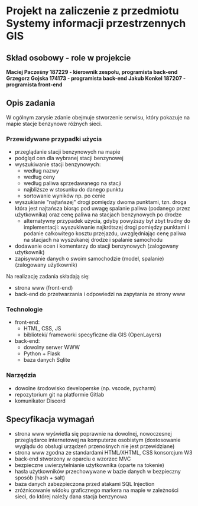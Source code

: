 # Projekt na zaliczenie z przedmiotu Systemy informacji przestrzennych GIS

## Skład osobowy - role w projekcie

**Maciej Pacześny 187229 - kierownik zespołu, programista back-end**
**Grzegorz Gojska 174173 - programista back-end**
**Jakub Konkel 187207 - programista front-end**

## Opis zadania

W ogólnym zarysie zdanie obejmuje stworzenie serwisu, który pokazuje na mapie stacje benzynowe różnych sieci.

### Przewidywane przypadki użycia

* przeglądanie stacji benzynowych na mapie
* podgląd cen dla wybranej stacji benzynowej
* wyszukiwanie stacji benzynowych:
  * według nazwy
  * według ceny
  * według paliwa sprzedawanego na stacji
  * najbliższe w stosunku do danego punktu
  * sortowanie wyników np. po cenie
* wyszukianie "najtańszej" drogi pomiędzy dwoma punktami, tzn. droga która jest najtańsza biorąc pod uwagę spalanie paliwa (podanego przez użytkownika) oraz cenę paliwa na stacjach benzynowych po drodze
  * alternatywny przypadek użycia, gdyby powyższy był zbyt trudny do implementacji: wyszukiwanie najkrótszej drogi pomiędzy punktami i podanie całkowitego kosztu przejazdu, uwzględniając cenę paliwa na stacjach na wyszukanej drodze i spalanie samochodu
* dodawanie ocen i komentarzy do stacji benzynowych (zalogowany użytkownik)
* zapisywanie danych o swoim samochodzie (model, spalanie) (zalogowany użytkownik)

Na realizację zadania składają się:

* strona www (front-end)
* back-end do przetwarzania i odpowiedzi na zapytania ze strony www

### Technologie

* front-end:
  * HTML, CSS, JS
  * biblioteki/ frameworki specyficzne dla GIS (OpenLayers)
* back-end:
  * dowolny serwer WWW
  * Python + Flask
  * baza danych Sqlite

### Narzędzia

* dowolne środowisko developerske (np. vscode, pycharm)
* repozytorium git na platformie Gitlab
* komunikator Discord

## Specyfikacja wymagań

* strona www wyświetla się poprawnie na dowolnej, nowoczesnej przeglądarce internetowej na komputerze osobistym (dostosowanie wyglądu do obsługi urządzeń przenośnych nie jest przewidziane)
* strona www zgodna ze standardami HTML/XHTML, CSS konsorcjum W3
* back-end stworzony w oparciu o wzorzec MVC
* bezpieczne uwierzytelnianie użytkownika (oparte na tokenie)
* hasła użytkowników przechowywane w bazie danych w bezpieczny sposób (hash + salt)
* baza danych zabezpieczona przed atakami SQL Injection
* zróżnicowanie widoku graficznego markera na mapie w zależności sieci, do której należy dana stacja benzynowa
